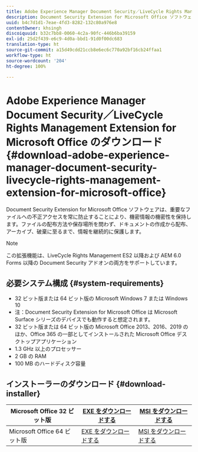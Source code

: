 ```yaml
---
title: Adobe Experience Manager Document Security／LiveCycle Rights Management Extension for Microsoft Office のダウンロード
description: Document Security Extension for Microsoft Office ソフトウェアを使用して、重要なファイルを不正アクセスから保護する
uuid: b4c7d1d1-7eae-4fd3-8282-132c80a976e8
contentOwner: khsingh
discoiquuid: b32c7bb8-0060-4c2a-90fc-446b6ba39159
exl-id: 25d2f439-e6c9-4d0a-bbd1-91d0f00dc683
translation-type: ht
source-git-commit: a15d49cdd21ccb8e6ec6c770a92bf16cb24ffaa1
workflow-type: ht
source-wordcount: '204'
ht-degree: 100%

---
```


# Adobe Experience Manager Document Security／LiveCycle Rights Management Extension for Microsoft Office のダウンロード {#download-adobe-experience-manager-document-security-livecycle-rights-management-extension-for-microsoft-office}

Document Security Extension for Microsoft Office ソフトウェアは、重要なファイルへの不正アクセスを常に防止することにより、機密情報の機密性を保持します。ファイルの配布方法や保存場所を問わず、ドキュメントの作成から配布、アーカイブ、破棄に至るまで、情報を継続的に保護します。

>[!NOTE]
>
>この拡張機能は、LiveCycle Rights Management ES2 以降および AEM 6.0 Forms 以降の Document Security アドオンの両方をサポートしています。

## 必要システム構成 {#system-requirements}

* 32 ビット版または 64 ビット版の Microsoft Windows 7 または Windows 10
* 注：Document Security Extension for Microsoft Office は Microsoft Surface シリーズのデバイスでも動作すると想定されます。
* 32 ビット版または 64 ビット版の Microsoft Office 2013、2016、2019 のほか、Office 365 の一部としてインストールされた Microsoft Office デスクトップアプリケーション
* 1.3 GHz 以上のプロセッサー
* 2 GB の RAM
* 100 MB のハードディスク容量

## インストーラーのダウンロード {#download-installer}

| Microsoft Office 32 ビット版 | [EXE をダウンロードする](http://download.macromedia.com/pub/livecycle/policyserver/DocumentSecurityExtensionforMicrosoftOffice.exe) | [MSI をダウンロードする](http://download.macromedia.com/pub/livecycle/policyserver/DocumentSecurityExtensionforMicrosoftOffice.zip) |
|---|---|---|
| Microsoft Office 64 ビット版 | [EXE をダウンロードする](http://download.macromedia.com/pub/livecycle/policyserver/DocumentSecurityExtensionforMicrosoftOffice64.exe) | [MSI をダウンロードする](http://download.macromedia.com/pub/livecycle/policyserver/DocumentSecurityExtensionforMicrosoftOffice64.zip) |
